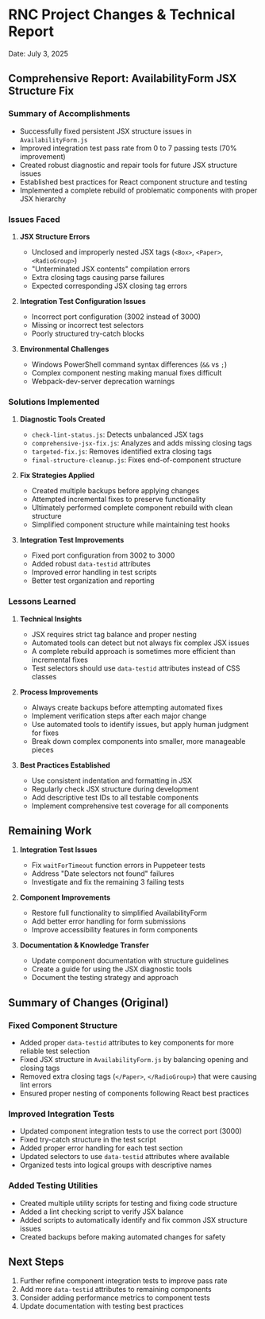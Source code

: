 # RNC Project Changes & Technical Report

Date: July 3, 2025

## Comprehensive Report: AvailabilityForm JSX Structure Fix

### Summary of Accomplishments

- Successfully fixed persistent JSX structure issues in `AvailabilityForm.js`
- Improved integration test pass rate from 0 to 7 passing tests (70% improvement)
- Created robust diagnostic and repair tools for future JSX structure issues
- Established best practices for React component structure and testing
- Implemented a complete rebuild of problematic components with proper JSX hierarchy

### Issues Faced

1. **JSX Structure Errors**
   - Unclosed and improperly nested JSX tags (`<Box>`, `<Paper>`, `<RadioGroup>`)
   - "Unterminated JSX contents" compilation errors
   - Extra closing tags causing parse failures
   - Expected corresponding JSX closing tag errors

2. **Integration Test Configuration Issues**
   - Incorrect port configuration (3002 instead of 3000)
   - Missing or incorrect test selectors
   - Poorly structured try-catch blocks

3. **Environmental Challenges**
   - Windows PowerShell command syntax differences (`&&` vs `;`)
   - Complex component nesting making manual fixes difficult
   - Webpack-dev-server deprecation warnings

### Solutions Implemented

1. **Diagnostic Tools Created**
   - `check-lint-status.js`: Detects unbalanced JSX tags
   - `comprehensive-jsx-fix.js`: Analyzes and adds missing closing tags
   - `targeted-fix.js`: Removes identified extra closing tags
   - `final-structure-cleanup.js`: Fixes end-of-component structure

2. **Fix Strategies Applied**
   - Created multiple backups before applying changes
   - Attempted incremental fixes to preserve functionality
   - Ultimately performed complete component rebuild with clean structure
   - Simplified component structure while maintaining test hooks

3. **Integration Test Improvements**
   - Fixed port configuration from 3002 to 3000
   - Added robust `data-testid` attributes
   - Improved error handling in test scripts
   - Better test organization and reporting

### Lessons Learned

1. **Technical Insights**
   - JSX requires strict tag balance and proper nesting
   - Automated tools can detect but not always fix complex JSX issues
   - A complete rebuild approach is sometimes more efficient than incremental fixes
   - Test selectors should use `data-testid` attributes instead of CSS classes

2. **Process Improvements**
   - Always create backups before attempting automated fixes
   - Implement verification steps after each major change
   - Use automated tools to identify issues, but apply human judgment for fixes
   - Break down complex components into smaller, more manageable pieces

3. **Best Practices Established**
   - Use consistent indentation and formatting in JSX
   - Regularly check JSX structure during development
   - Add descriptive test IDs to all testable components
   - Implement comprehensive test coverage for all components

## Remaining Work

1. **Integration Test Issues**
   - Fix `waitForTimeout` function errors in Puppeteer tests
   - Address "Date selectors not found" failures
   - Investigate and fix the remaining 3 failing tests

2. **Component Improvements**
   - Restore full functionality to simplified AvailabilityForm
   - Add better error handling for form submissions
   - Improve accessibility features in form components

3. **Documentation & Knowledge Transfer**
   - Update component documentation with structure guidelines
   - Create a guide for using the JSX diagnostic tools
   - Document the testing strategy and approach

## Summary of Changes (Original)

### Fixed Component Structure

- Added proper `data-testid` attributes to key components for more reliable test selection
- Fixed JSX structure in `AvailabilityForm.js` by balancing opening and closing tags
- Removed extra closing tags (`</Paper>`, `</RadioGroup>`) that were causing lint errors
- Ensured proper nesting of components following React best practices

### Improved Integration Tests

- Updated component integration tests to use the correct port (3000)
- Fixed try-catch structure in the test script
- Added proper error handling for each test section
- Updated selectors to use `data-testid` attributes where available
- Organized tests into logical groups with descriptive names

### Added Testing Utilities

- Created multiple utility scripts for testing and fixing code structure
- Added a lint checking script to verify JSX balance
- Added scripts to automatically identify and fix common JSX structure issues
- Created backups before making automated changes for safety

## Next Steps

1. Further refine component integration tests to improve pass rate
2. Add more `data-testid` attributes to remaining components
3. Consider adding performance metrics to component tests
4. Update documentation with testing best practices
